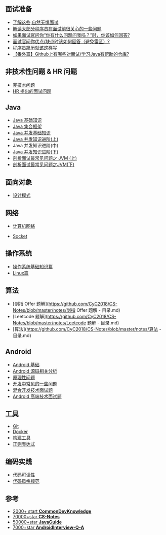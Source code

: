 

## 面试准备

- [了解这些,自然无惧面试](https://xiaozhuanlan.com/topic/5081426397)
- [解读大部分程序员在面试前很关心的一些问题](https://xiaozhuanlan.com/topic/4932817065)
- [如果面试官问你“你有什么问题问我吗？”时，你该如何回答?](https://xiaozhuanlan.com/topic/4516802973)
- [面试官问你优点/缺点时该如何回答（避免雷区）?](https://xiaozhuanlan.com/topic/1502376489)
- [程序员简历就该这样写](https://xiaozhuanlan.com/topic/4857239061)
- [【番外篇】Github上有哪些对面试/学习Java有帮助的仓库?](https://xiaozhuanlan.com/topic/9546203817)

## 非技术性问题 & HR 问题

- [非技术问题](https://github.com/yangkun19921001/Schema_Learning_Records/blob/master/%E7%AC%94%E8%AF%95%E9%9D%A2%E8%AF%95/Android%20%E9%AB%98%E7%BA%A7%E5%B7%A5%E7%A8%8B%E5%B8%88%E9%9D%A2%E8%AF%95%E5%BF%85%E5%A4%87/%E9%9D%9E%E6%8A%80%E6%9C%AF%E9%97%AE%E9%A2%98%20%26%20HR%20%E9%97%AE%E9%A2%98/%E9%9D%9E%E6%8A%80%E6%9C%AF%E6%80%A7%E9%97%AE%E9%A2%98%20%26%20HR%20%E9%97%AE%E9%A2%98%E6%B1%87%E6%80%BB.md)
- [HR 提出的面试问题](https://github.com/yangkun19921001/Schema_Learning_Records/blob/master/%E7%AC%94%E8%AF%95%E9%9D%A2%E8%AF%95/Android%20%E9%AB%98%E7%BA%A7%E5%B7%A5%E7%A8%8B%E5%B8%88%E9%9D%A2%E8%AF%95%E5%BF%85%E5%A4%87/%E9%9D%9E%E6%8A%80%E6%9C%AF%E9%97%AE%E9%A2%98%20%26%20HR%20%E9%97%AE%E9%A2%98/HR%20%E6%8F%90%E9%97%AE.md)

## Java

- [Java 基础知识](https://github.com/yangkun19921001/Schema_Learning_Records/blob/master/%E7%AC%94%E8%AF%95%E9%9D%A2%E8%AF%95/Android%20%E9%AB%98%E7%BA%A7%E5%B7%A5%E7%A8%8B%E5%B8%88%E9%9D%A2%E8%AF%95%E5%BF%85%E5%A4%87/Java/Java%20%E5%9F%BA%E7%A1%80%E7%9F%A5%E8%AF%86.md)
- [Java 集合框架](https://xiaozhuanlan.com/topic/8590263147)
- [Java 并发基础知识](https://xiaozhuanlan.com/topic/6149802735)
- [Java 并发知识进阶(上)](https://xiaozhuanlan.com/topic/2419358670)
- Java 并发知识进阶(中)
- [Java 并发知识进阶(下)](https://xiaozhuanlan.com/topic/0583641792)
- [剖析面试最常见问题之 JVM (上)](https://xiaozhuanlan.com/topic/1847690325)
- [剖析面试最常见问题之JVM(下)](https://xiaozhuanlan.com/topic/3621504987)

## 面向对象

- [设计模式](https://github.com/CyC2018/CS-Notes/blob/master/notes/设计模式.md)

## 网络

- [计算机网络](https://xiaozhuanlan.com/topic/3206741895)

- [Socket](https://github.com/CyC2018/CS-Notes/blob/master/notes/Socket.md)

## 操作系统

- [操作系统基础知识篇](https://xiaozhuanlan.com/topic/3748052961)
- [Linux篇](https://xiaozhuanlan.com/topic/5820643719)

## 算法

- [剑指 Offer 题解](https://github.com/CyC2018/CS-Notes/blob/master/notes/剑指 Offer 题解 - 目录.md)
- [Leetcode 题解](https://github.com/CyC2018/CS-Notes/blob/master/notes/Leetcode 题解 - 目录.md)
- [算法](https://github.com/CyC2018/CS-Notes/blob/master/notes/算法 - 目录.md)

## Android

- [Android 基础]()
- [Android 源码相关分析]()
- [原理性问题]()
- [开发中常见的一些问题]()
- [混合开发技术面试题]()
- [Android 高端技术面试题]()

## 工具

- [Git](https://github.com/CyC2018/CS-Notes/blob/master/notes/Git.md)
- [Docker](https://github.com/CyC2018/CS-Notes/blob/master/notes/Docker.md)
- [构建工具](https://github.com/CyC2018/CS-Notes/blob/master/notes/构建工具.md)
- [正则表达式](https://github.com/CyC2018/CS-Notes/blob/master/notes/正则表达式.md)

## 编码实践

- [代码可读性](https://github.com/CyC2018/CS-Notes/blob/master/notes/代码可读性.md)
- [代码风格规范](https://github.com/CyC2018/CS-Notes/blob/master/notes/代码风格规范.md)

## 参考

- [2000+ start **CommonDevKnowledge**](https://github.com/AweiLoveAndroid/CommonDevKnowledge)
- [70000+star **CS-Notes**](https://github.com/CyC2018/CS-Notes)
- [50000+star **JavaGuide**](https://github.com/Snailclimb/JavaGuide)
- [7000+star **AndroidInterview-Q-A**](https://github.com/JackyAndroid/AndroidInterview-Q-A)

















